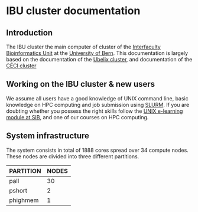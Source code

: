 # IBU cluster documentation

## Introduction
The IBU cluster the main computer of cluster of the [Interfaculty Bioinformatics Unit](https://www.bioinformatics.unibe.ch/) at the [University of Bern](https://www.unibe.ch/). This documentation is largely based on the documentation of the [Ubelix cluster](https://ubelix.unibe.ch/), and documentation of the [CÉCI cluster](http://www.ceci-hpc.be/)

## Working on the IBU cluster & new users
We assume all users have a good knowledge of UNIX command line, basic knowledge on HPC computing and job submission using [SLURM](https://slurm.schedmd.com/documentation.html). If you are doubting whether you possess the right skills follow the [UNIX e-learning module at SIB](https://edu.sib.swiss/pluginfile.php/2878/mod_resource/content/4/couselab-html/content.html), and one of our courses on HPC computing.

## System infrastructure
The system consists in total of 1888 cores spread over 34 compute nodes. These nodes are divided into three different partitions.

| PARTITION | NODES |
|-----------|-------|
| pall      | 30    |
| pshort    | 2     |
| phighmem  | 1     |
